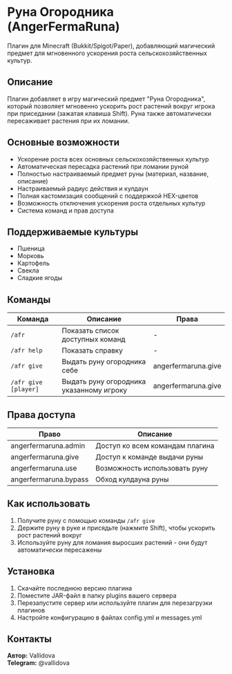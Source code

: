 # Руна Огородника (AngerFermaRuna)

Плагин для Minecraft (Bukkit/Spigot/Paper), добавляющий магический предмет для мгновенного ускорения роста сельскохозяйственных культур.

## Описание

Плагин добавляет в игру магический предмет "Руна Огородника", который позволяет мгновенно ускорить рост растений вокруг игрока при приседании (зажатая клавиша Shift). Руна также автоматически пересаживает растения при их ломании.

## Основные возможности

- Ускорение роста всех основных сельскохозяйственных культур
- Автоматическая пересадка растений при ломании руной
- Полностью настраиваемый предмет руны (материал, название, описание)
- Настраиваемый радиус действия и кулдаун
- Полная кастомизация сообщений с поддержкой HEX-цветов
- Возможность отключения ускорения роста отдельных культур
- Система команд и прав доступа

## Поддерживаемые культуры

- Пшеница
- Морковь
- Картофель
- Свекла
- Сладкие ягоды

## Команды

| Команда | Описание | Права |
|---------|----------|-------|
| `/afr` | Показать список доступных команд | - |
| `/afr help` | Показать справку | - |
| `/afr give` | Выдать руну огородника себе | angerfermaruna.give |
| `/afr give [player]` | Выдать руну огородника указанному игроку | angerfermaruna.give |

## Права доступа

| Право | Описание |
|-------|----------|
| angerfermaruna.admin | Доступ ко всем командам плагина |
| angerfermaruna.give | Доступ к команде выдачи руны |
| angerfermaruna.use | Возможность использовать руну |
| angerfermaruna.bypass | Обход кулдауна руны |

## Как использовать

1. Получите руну с помощью команды `/afr give`
2. Держите руну в руке и присядьте (нажмите Shift), чтобы ускорить рост растений вокруг
3. Используйте руну для ломания выросших растений - они будут автоматически пересажены

## Установка

1. Скачайте последнюю версию плагина
2. Поместите JAR-файл в папку plugins вашего сервера
3. Перезапустите сервер или используйте плагин для перезагрузки плагинов
4. Настройте конфигурацию в файлах config.yml и messages.yml

## Контакты

**Автор:** Vallidova  
**Telegram:** @vallidova 

